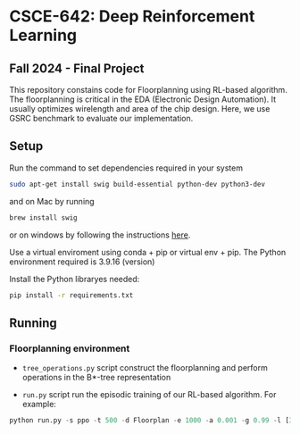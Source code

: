 # CSCE-642: Deep Reinforcement Learning

## Fall 2024 - Final Project

This repository constains code for Floorplanning using RL-based algorithm. The floorplanning is critical in the EDA (Electronic Design Automation). It usually optimizes wirelength and area of the chip design. Here, we use GSRC benchmark to evaluate our implementation.

## Setup

Run the command to set dependencies required in your system
```bash
sudo apt-get install swig build-essential python-dev python3-dev
```
and on Mac by running
```bash
brew install swig
```
or on windows by following the instructions [here](https://open-box.readthedocs.io/en/latest/installation/install_swig.html).

Use a virtual enviroment using conda + pip or virtual env + pip. The Python environment required is 3.9.16 (version)

Install the Python libraryes needed:
```bash
pip install -r requirements.txt
```

## Running

### Floorplanning environment

- `tree_operations.py` script construct the floorplanning and perform operations in the B*-tree representation

- `run.py` script run the episodic training of our RL-based algorithm. For example:

```python
python run.py -s ppo -t 500 -d Floorplan -e 1000 -a 0.001 -g 0.99 -l [30,20] -b 100
```